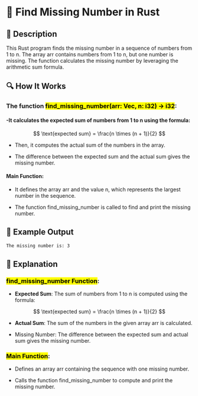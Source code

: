 # 📌 Find Missing Number in Rust

## 🚀 Description
This Rust program finds the missing number in a sequence of numbers from 1 to n. The array arr contains numbers from 1 to n, but one number is missing. The function calculates the missing number by leveraging the arithmetic sum formula.

## 🔍 How It Works
### The function <mark>find_missing_number(arr: Vec<i32>, n: i32) -> i32</mark>:

#### -It calculates the expected sum of numbers from 1 to n using the formula:

$$
\text{expected sum} = \frac{n \times (n + 1)}{2}
$$

 
- Then, it computes the actual sum of the numbers in the array.

- The difference between the expected sum and the actual sum gives the missing number.


#### Main Function:

- It defines the array arr and the value n, which represents the largest number in the sequence.

- The function find_missing_number is called to find and print the missing number.

## 🎯 Example Output
```sh
The missing number is: 3
```

## 📂 Explanation
### <mark>find_missing_number Function</mark>:
- **Expected Sum**: The sum of numbers from 1 to n is computed using the formula:
  
$$
\text{expected sum} = \frac{n \times (n + 1)}{2}
$$

- **Actual Sum**: The sum of the numbers in the given array arr is calculated.

- Missing Number: The difference between the expected sum and actual sum gives the missing number.

### <mark>Main Function</mark>:
- Defines an array arr containing the sequence with one missing number.

- Calls the function find_missing_number to compute and print the missing number.
